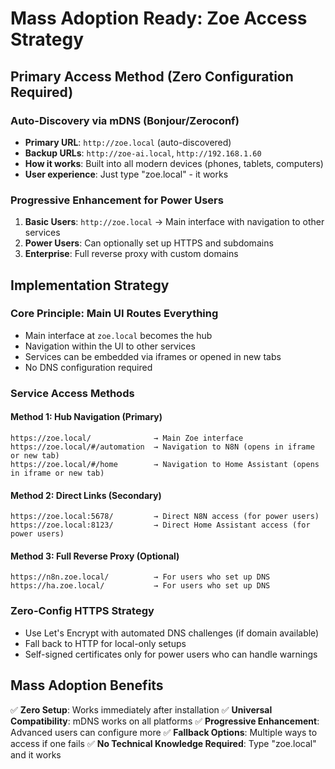 # Mass Adoption Ready: Zoe Access Strategy

## Primary Access Method (Zero Configuration Required)

### Auto-Discovery via mDNS (Bonjour/Zeroconf)
- **Primary URL**: `http://zoe.local` (auto-discovered)
- **Backup URLs**: `http://zoe-ai.local`, `http://192.168.1.60`
- **How it works**: Built into all modern devices (phones, tablets, computers)
- **User experience**: Just type "zoe.local" - it works

### Progressive Enhancement for Power Users

1. **Basic Users**: `http://zoe.local` → Main interface with navigation to other services
2. **Power Users**: Can optionally set up HTTPS and subdomains
3. **Enterprise**: Full reverse proxy with custom domains

## Implementation Strategy

### Core Principle: Main UI Routes Everything
- Main interface at `zoe.local` becomes the hub
- Navigation within the UI to other services
- Services can be embedded via iframes or opened in new tabs
- No DNS configuration required

### Service Access Methods

#### Method 1: Hub Navigation (Primary)
```
https://zoe.local/              → Main Zoe interface
https://zoe.local/#/automation  → Navigation to N8N (opens in iframe or new tab)
https://zoe.local/#/home        → Navigation to Home Assistant (opens in iframe or new tab)
```

#### Method 2: Direct Links (Secondary)
```
https://zoe.local:5678/         → Direct N8N access (for power users)
https://zoe.local:8123/         → Direct Home Assistant access (for power users)
```

#### Method 3: Full Reverse Proxy (Optional)
```
https://n8n.zoe.local/          → For users who set up DNS
https://ha.zoe.local/           → For users who set up DNS
```

### Zero-Config HTTPS Strategy
- Use Let's Encrypt with automated DNS challenges (if domain available)
- Fall back to HTTP for local-only setups
- Self-signed certificates only for power users who can handle warnings

## Mass Adoption Benefits

✅ **Zero Setup**: Works immediately after installation
✅ **Universal Compatibility**: mDNS works on all platforms
✅ **Progressive Enhancement**: Advanced users can configure more
✅ **Fallback Options**: Multiple ways to access if one fails
✅ **No Technical Knowledge Required**: Type "zoe.local" and it works

